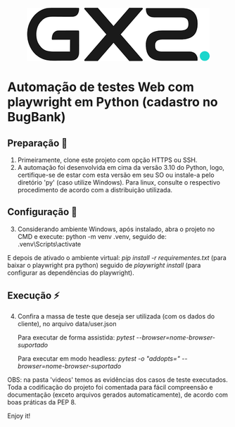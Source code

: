 <p align="center">
  <img src="./.github/logo.png" alt="poster">
</p>

# Automação de testes Web com playwright em Python (cadastro no BugBank)

## Preparação 📍
1. Primeiramente, clone este projeto com opção HTTPS ou SSH.
2. A automação foi desenvolvida em cima da versão 3.10 do Python, logo, certifique-se de estar com esta versão em seu SO ou instale-a pelo diretório 'py' (caso utilize Windows). Para linux, consulte o respectivo procedimento de acordo com a distribuição utilizada.

## Configuração 🏁
3. Considerando ambiente Windows, após instalado, abra o projeto no CMD e execute: python -m venv .venv, seguido de: .venv\Scripts\activate

 E depois de ativado o ambiente virtual: _pip install -r requirementes.txt_ (para baixar o playwright pra python) 
                                         seguido de _playwright install_ (para configurar as dependências do playwright).

## Execução ⚡
4. Confira a massa de teste que deseja ser utilizada (com os dados do cliente), no arquivo data/user.json 

   Para executar de forma assistida: _pytest --browser=nome-browser-suportado_
   
   Para executar em modo headless: _pytest -o "addopts=" --browser=nome-browser-suportado_

OBS: na pasta 'videos' temos as evidências dos casos de teste executados.
Toda a codificação do projeto foi comentada para fácil compreensão e documentação (exceto arquivos gerados automaticamente), de acordo com boas práticas da PEP 8. 


Enjoy it!
